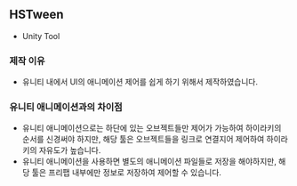 ## HSTween
- Unity Tool

### 제작 이유
- 유니티 내에서 UI의 애니메이션 제어를 쉽게 하기 위해서 제작하였습니다.

### 유니티 애니메이션과의 차이점
- 유니티 애니메이션으로는 하단에 있는 오브젝트들만 제어가 가능하여 하이라키의 순서를 신경써야 하지만, 해당 툴은 오브젝트들을 링크로 연결지어 제어하여 하이라키의 자유도가 높습니다.
- 유니티 애니메이션을 사용하면 별도의 애니메이션 파일들로 저장을 해야하지만, 해당 툴은 프리팹 내부에만 정보로 저장하여 제어할 수 있습니다.
